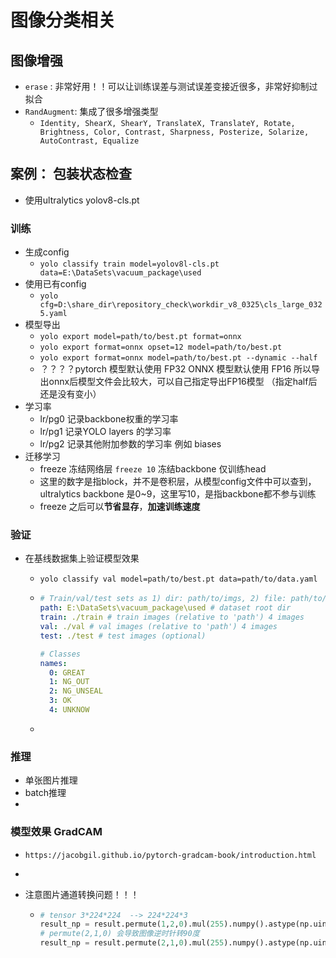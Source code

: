 # 图像分类相关

## 图像增强

- `erase` : 非常好用！！可以让训练误差与测试误差变接近很多，非常好抑制过拟合
- `RandAugment`: 集成了很多增强类型
  - `Identity, ShearX, ShearY, TranslateX, TranslateY, Rotate, Brightness, Color, Contrast, Sharpness, Posterize, Solarize, AutoContrast, Equalize`

## 案例： 包装状态检查

- 使用ultralytics yolov8-cls.pt
  
### 训练

- 生成config
  - `yolo classify train model=yolov8l-cls.pt data=E:\DataSets\vacuum_package\used`
- 使用已有config
  - `yolo cfg=D:\share_dir\repository_check\workdir_v8_0325\cls_large_0325.yaml`
- 模型导出
  - `yolo export model=path/to/best.pt format=onnx`
  - `yolo export format=onnx opset=12 model=path/to/best.pt`
  - `yolo export format=onnx model=path/to/best.pt --dynamic --half`
  - ？？？？pytorch 模型默认使用 FP32  ONNX 模型默认使用 FP16  所以导出onnx后模型文件会比较大，可以自己指定导出FP16模型  （指定half后还是没有变小）
- 学习率
  - lr/pg0  记录backbone权重的学习率
  - lr/pg1  记录YOLO layers 的学习率
  - lr/pg2  记录其他附加参数的学习率 例如 biases
- 迁移学习
  - freeze 冻结网络层 `freeze 10` 冻结backbone 仅训练head
  - 这里的数字是指block，并不是卷积层，从模型config文件中可以查到，ultralytics backbone 是0~9，这里写10，是指backbone都不参与训练
  - freeze 之后可以**节省显存**，**加速训练速度**

### 验证

- 在基线数据集上验证模型效果

  - `yolo classify val model=path/to/best.pt data=path/to/data.yaml`

  - ```yaml
    # Train/val/test sets as 1) dir: path/to/imgs, 2) file: path/to/imgs.txt, or 3) list: [path/to/imgs1, path/to/imgs2, ..]
    path: E:\DataSets\vacuum_package\used # dataset root dir
    train: ./train # train images (relative to 'path') 4 images
    val: ./val # val images (relative to 'path') 4 images
    test: ./test # test images (optional)
    
    # Classes
    names:
      0: GREAT
      1: NG_OUT
      2: NG_UNSEAL
      3: OK
      4: UNKNOW
    ```

  - 

### 推理
- 单张图片推理
- batch推理
- 

### 模型效果 GradCAM
- `https://jacobgil.github.io/pytorch-gradcam-book/introduction.html`
- 



- 注意图片通道转换问题！！！

  - ```python
    # tensor 3*224*224  --> 224*224*3 
    result_np = result.permute(1,2,0).mul(255).numpy().astype(np.uint8)
    # permute(2,1,0) 会导致图像逆时针转90度
    result_np = result.permute(2,1,0).mul(255).numpy().astype(np.uint8)
    
    ```